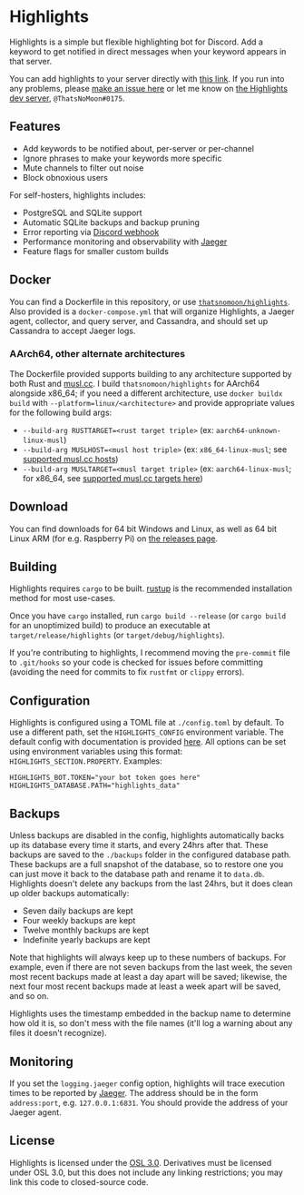 # Highlights

Highlights is a simple but flexible highlighting bot for Discord. Add a keyword to get notified in direct messages when your keyword appears in that server.

You can add highlights to your server directly with [this link](https://discord.com/api/oauth2/authorize?client_id=740802975576096829&scope=bot+applications.commands). If you run into any problems, please [make an issue here](https://github.com/ThatsNoMoon/highlights/issues/new?template=bug_report.md) or let me know on [the Highlights dev server](https://discord.gg/9phBJ9tzQ2), `@ThatsNoMoon#0175`.

## Features
- Add keywords to be notified about, per-server or per-channel
- Ignore phrases to make your keywords more specific
- Mute channels to filter out noise
- Block obnoxious users

For self-hosters, highlights includes:
- PostgreSQL and SQLite support
- Automatic SQLite backups and backup pruning
- Error reporting via [Discord webhook](https://support.discord.com/hc/en-us/articles/228383668-Intro-to-Webhooks)
- Performance monitoring and observability with [Jaeger](https://jaegertracing.io/)
- Feature flags for smaller custom builds

## Docker
You can find a Dockerfile in this repository, or use [`thatsnomoon/highlights`](https://hub.docker.com/r/thatsnomoon/highlights). Also provided is a `docker-compose.yml` that will organize Highlights, a Jaeger agent, collector, and query server, and Cassandra, and should set up Cassandra to accept Jaeger logs.

### AArch64, other alternate architectures

The Dockerfile provided supports building to any architecture supported by both Rust and [musl.cc](https://musl.cc). I build `thatsnomoon/highlights` for AArch64 alongside x86_64; if you need a different architecture, use `docker buildx build` with `--platform=linux/<architecture>` and provide appropriate values for the following build args:
- `--build-arg RUSTTARGET=<rust target triple>` (ex: `aarch64-unknown-linux-musl`)
- `--build-arg MUSLHOST=<musl host triple>` (ex: `x86_64-linux-musl`; see [supported musl.cc hosts](https://more.musl.cc/10.2.1))
- `--build-arg MUSLTARGET=<musl target triple>` (ex: `aarch64-linux-musl`; for x86_64, see [supported musl.cc targets here](https://more.musl.cc/10.2.1/x86_64-linux-musl))

## Download
You can find downloads for 64 bit Windows and Linux, as well as 64 bit Linux ARM (for e.g. Raspberry Pi) on [the releases page](https://github.com/ThatsNoMoon/highlights/releases/).

## Building
Highlights requires `cargo` to be built. [rustup](https://rustup.rs) is the recommended installation method for most use-cases.

Once you have `cargo` installed, run `cargo build --release` (or `cargo build` for an unoptimized build) to produce an executable at `target/release/highlights` (or `target/debug/highlights`).

If you're contributing to highlights, I recommend moving the `pre-commit` file to `.git/hooks` so your code is checked for issues before committing (avoiding the need for commits to fix `rustfmt` or `clippy` errors).

## Configuration

Highlights is configured using a TOML file at `./config.toml` by default. To use a different path, set the `HIGHLIGHTS_CONFIG` environment variable. The default config with documentation is provided [here](example_config.toml). All options can be set using environment variables using this format: `HIGHLIGHTS_SECTION.PROPERTY`. Examples:
```
HIGHLIGHTS_BOT.TOKEN="your bot token goes here"
HIGHLIGHTS_DATABASE.PATH="highlights_data"
```

## Backups

Unless backups are disabled in the config, highlights automatically backs up its database every time it starts, and every 24hrs after that. These backups are saved to the `./backups` folder in the configured database path. These backups are a full snapshot of the database, so to restore one you can just move it back to the database path and rename it to `data.db`. Highlights doesn't delete any backups from the last 24hrs, but it does clean up older backups automatically:
- Seven daily backups are kept
- Four weekly backups are kept
- Twelve monthly backups are kept
- Indefinite yearly backups are kept

Note that highlights will always keep up to these numbers of backups. For example, even if there are not seven backups from the last week, the seven most recent backups made at least a day apart will be saved; likewise, the next four most recent backups made at least a week apart will be saved, and so on.

Highlights uses the timestamp embedded in the backup name to determine how old it is, so don't mess with the file names (it'll log a warning about any files it doesn't recognize).

## Monitoring

If you set the `logging.jaeger` config option, highlights will trace execution times to be reported by [Jaeger](https://jaegertracing.io/). The address should be in the form `address:port`, e.g. `127.0.0.1:6831`. You should provide the address of your Jaeger agent.

## License

Highlights is licensed under the [OSL 3.0](https://choosealicense.com/licenses/osl-3.0/). Derivatives must be licensed under OSL 3.0, but this does not include any linking restrictions; you may link this code to closed-source code.
